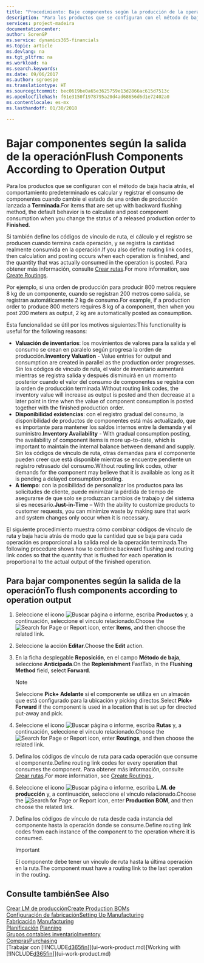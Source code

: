 ```yaml
---
title: "Procedimiento: Baje componentes según la producción de la operación | Documentos de Microsoft"
description: "Para los productos que se configuran con el método de baja hacia atrás, el comportamiento predeterminado es calcular y registrar el consumo de componentes cuando cambie el estado de una orden de producción lanzada a **Terminada**. Para obtener más información, consulte Método de baja."
services: project-madeira
documentationcenter: 
author: SorenGP
ms.service: dynamics365-financials
ms.topic: article
ms.devlang: na
ms.tgt_pltfrm: na
ms.workload: na
ms.search.keywords: 
ms.date: 09/06/2017
ms.author: sgroespe
ms.translationtype: HT
ms.sourcegitcommit: bec0619be0a65e3625759e13d2866ac615d7513c
ms.openlocfilehash: f61e3150f1978795a20d4ad68656d6d1e72402a0
ms.contentlocale: es-mx
ms.lasthandoff: 01/30/2018

---
```

# <a name="flush-components-according-to-operation-output"></a><span data-ttu-id="a6b0d-104">Bajar componentes según la salida de la operación</span><span class="sxs-lookup"><span data-stu-id="a6b0d-104">Flush Components According to Operation Output</span></span>
<span data-ttu-id="a6b0d-105">Para los productos que se configuran con el método de baja hacia atrás, el comportamiento predeterminado es calcular y registrar el consumo de componentes cuando cambie el estado de una orden de producción lanzada a **Terminada**.</span><span class="sxs-lookup"><span data-stu-id="a6b0d-105">For items that are set up with backward flushing method, the default behavior is to calculate and post component consumption when you change the status of a released production order to **Finished**.</span></span>  

<span data-ttu-id="a6b0d-106">Si también define los códigos de vínculo de ruta, el cálculo y el registro se producen cuando termina cada operación, y se registra la cantidad realmente consumida en la operación.</span><span class="sxs-lookup"><span data-stu-id="a6b0d-106">If you also define routing link codes, then calculation and posting occurs when each operation is finished, and the quantity that was actually consumed in the operation is posted.</span></span> <span data-ttu-id="a6b0d-107">Para obtener más información, consulte [Crear rutas](production-how-to-create-routings.md).</span><span class="sxs-lookup"><span data-stu-id="a6b0d-107">For more information, see [Create Routings](production-how-to-create-routings.md).</span></span>  

<span data-ttu-id="a6b0d-108">Por ejemplo, si una orden de producción para producir 800 metros requiere 8 kg de un componente, cuando se registran 200 metros como salida, se registran automáticamente 2 kg de consumo.</span><span class="sxs-lookup"><span data-stu-id="a6b0d-108">For example, if a production order to produce 800 meters requires 8 kg of a component, then when you post 200 meters as output, 2 kg are automatically posted as consumption.</span></span>  

<span data-ttu-id="a6b0d-109">Esta funcionalidad se útil por los motivos siguientes:</span><span class="sxs-lookup"><span data-stu-id="a6b0d-109">This functionality is useful for the following reasons:</span></span>  

-   <span data-ttu-id="a6b0d-110">**Valuación de inventarios**: los movimientos de valores para la salida y el consumo se crean en paralelo según progresa la orden de producción.</span><span class="sxs-lookup"><span data-stu-id="a6b0d-110">**Inventory Valuation** - Value entries for output and consumption are created in parallel as the production order progresses.</span></span> <span data-ttu-id="a6b0d-111">Sin los códigos de vínculo de ruta, el valor de inventario aumentará mientras se registra salida y después disminuirá en un momento posterior cuando el valor del consumo de componentes se registra con la orden de producción terminada.</span><span class="sxs-lookup"><span data-stu-id="a6b0d-111">Without routing link codes, the inventory value will increase as output is posted and then decrease at a later point in time when the value of component consumption is posted together with the finished production order.</span></span>  
-   <span data-ttu-id="a6b0d-112">**Disponibilidad existencias**: con el registro gradual del consumo, la disponibilidad de productos de componentes está más actualizado, que es importante para mantener los saldos internos entre la demanda y el suministro.</span><span class="sxs-lookup"><span data-stu-id="a6b0d-112">**Inventory Availability** - With gradual consumption posting, the availability of component items is more up-to-date, which is important to maintain the internal balance between demand and supply.</span></span> <span data-ttu-id="a6b0d-113">Sin los códigos de vínculo de ruta, otras demandas para el componente pueden creer que está disponible mientras se encuentre pendiente un registro retrasado del consumo.</span><span class="sxs-lookup"><span data-stu-id="a6b0d-113">Without routing link codes, other demands for the component may believe that it is available as long as it is pending a delayed consumption posting.</span></span>  
-   <span data-ttu-id="a6b0d-114">**A tiempo**: con la posibilidad de personalizar los productos para las solicitudes de cliente, puede minimizar la pérdida de tiempo de asegurarse de que solo se produzcan cambios de trabajo y del sistema si es necesario.</span><span class="sxs-lookup"><span data-stu-id="a6b0d-114">**Just-in-Time** – With the ability to customize products to customer requests, you can minimize waste by making sure that work and system changes only occur when it is necessary.</span></span>  

<span data-ttu-id="a6b0d-115">El siguiente procedimiento muestra cómo combinar códigos de vínculo de ruta y baja hacia atrás de modo que la cantidad que se baja para cada operación es proporcional a la salida real de la operación terminada.</span><span class="sxs-lookup"><span data-stu-id="a6b0d-115">The following procedure shows how to combine backward flushing and routing link codes so that the quantity that is flushed for each operation is proportional to the actual output of the finished operation.</span></span>  

## <a name="to-flush-components-according-to-operation-output"></a><span data-ttu-id="a6b0d-116">Para bajar componentes según la salida de la operación</span><span class="sxs-lookup"><span data-stu-id="a6b0d-116">To flush components according to operation output</span></span>  
1.  <span data-ttu-id="a6b0d-117">Seleccione el icono ![Buscar página o informe](media/ui-search/search_small.png "icono Buscar página o informe"), escriba **Productos** y, a continuación, seleccione el vínculo relacionado.</span><span class="sxs-lookup"><span data-stu-id="a6b0d-117">Choose the ![Search for Page or Report](media/ui-search/search_small.png "Search for Page or Report icon") icon, enter **Items**, and then choose the related link.</span></span>  
2.  <span data-ttu-id="a6b0d-118">Seleccione la acción **Editar**.</span><span class="sxs-lookup"><span data-stu-id="a6b0d-118">Choose the **Edit** action.</span></span>  
3.  <span data-ttu-id="a6b0d-119">En la ficha desplegable **Reposición**, en el campo **Método de baja**, seleccione **Anticipada**.</span><span class="sxs-lookup"><span data-stu-id="a6b0d-119">On the **Replenishment** FastTab, in the **Flushing Method** field, select **Forward**.</span></span>  

    > [!NOTE]  
    >  <span data-ttu-id="a6b0d-120">Seleccione **Pick+ Adelante** si el componente se utiliza en un almacén que está configurado para la ubicación y picking directos.</span><span class="sxs-lookup"><span data-stu-id="a6b0d-120">Select **Pick+ Forward** if the component is used in a location that is set up for directed put-away and pick.</span></span>  

4.  <span data-ttu-id="a6b0d-121">Seleccione el icono ![Buscar página o informe](media/ui-search/search_small.png "icono Buscar página o informe"), escriba **Rutas** y, a continuación, seleccione el vínculo relacionado.</span><span class="sxs-lookup"><span data-stu-id="a6b0d-121">Choose the ![Search for Page or Report](media/ui-search/search_small.png "Search for Page or Report icon") icon, enter **Routings**, and then choose the related link.</span></span>  
5.  <span data-ttu-id="a6b0d-122">Defina los códigos de vínculo de ruta para cada operación que consume el componente.</span><span class="sxs-lookup"><span data-stu-id="a6b0d-122">Define routing link codes for every operation that consumes the component.</span></span> <span data-ttu-id="a6b0d-123">Para obtener más información, consulte [Crear rutas](production-how-to-create-routings.md).</span><span class="sxs-lookup"><span data-stu-id="a6b0d-123">For more information, see [Create Routings ](production-how-to-create-routings.md).</span></span>  
6.  <span data-ttu-id="a6b0d-124">Seleccione el icono ![Buscar página o informe](media/ui-search/search_small.png "icono Buscar página o informe"), escriba **L.M. de producción** y, a continuación, seleccione el vínculo relacionado.</span><span class="sxs-lookup"><span data-stu-id="a6b0d-124">Choose the ![Search for Page or Report](media/ui-search/search_small.png "Search for Page or Report icon") icon, enter **Production BOM**, and then choose the related link.</span></span>  
7.  <span data-ttu-id="a6b0d-125">Defina los códigos de vínculo de ruta desde cada instancia del componente hasta la operación donde se consume.</span><span class="sxs-lookup"><span data-stu-id="a6b0d-125">Define routing link codes from each instance of the component to the operation where it is consumed.</span></span>

    > [!IMPORTANT]  
    >  <span data-ttu-id="a6b0d-126">El componente debe tener un vínculo de ruta hasta la última operación en la ruta.</span><span class="sxs-lookup"><span data-stu-id="a6b0d-126">The component must have a routing link to the last operation in the routing.</span></span>  

## <a name="see-also"></a><span data-ttu-id="a6b0d-127">Consulte también</span><span class="sxs-lookup"><span data-stu-id="a6b0d-127">See Also</span></span>  
[<span data-ttu-id="a6b0d-128">Crear LM de producción</span><span class="sxs-lookup"><span data-stu-id="a6b0d-128">Create Production BOMs</span></span>](production-how-to-create-production-boms.md)  
[<span data-ttu-id="a6b0d-129">Configuración de fabricación</span><span class="sxs-lookup"><span data-stu-id="a6b0d-129">Setting Up Manufacturing</span></span>](production-configure-production-processes.md)  
<span data-ttu-id="a6b0d-130">[Fabricación](production-manage-manufacturing.md)  </span><span class="sxs-lookup"><span data-stu-id="a6b0d-130">[Manufacturing](production-manage-manufacturing.md)  </span></span>  
<span data-ttu-id="a6b0d-131">[Planificación](production-planning.md) </span><span class="sxs-lookup"><span data-stu-id="a6b0d-131">[Planning](production-planning.md) </span></span>  
[<span data-ttu-id="a6b0d-132">Grupos contables inventario</span><span class="sxs-lookup"><span data-stu-id="a6b0d-132">Inventory</span></span>](inventory-manage-inventory.md)  
[<span data-ttu-id="a6b0d-133">Compras</span><span class="sxs-lookup"><span data-stu-id="a6b0d-133">Purchasing</span></span>](purchasing-manage-purchasing.md)  
<span data-ttu-id="a6b0d-134">[Trabajar con [!INCLUDE[d365fin](includes/d365fin_md.md)]](ui-work-product.md)</span><span class="sxs-lookup"><span data-stu-id="a6b0d-134">[Working with [!INCLUDE[d365fin](includes/d365fin_md.md)]](ui-work-product.md)</span></span>

